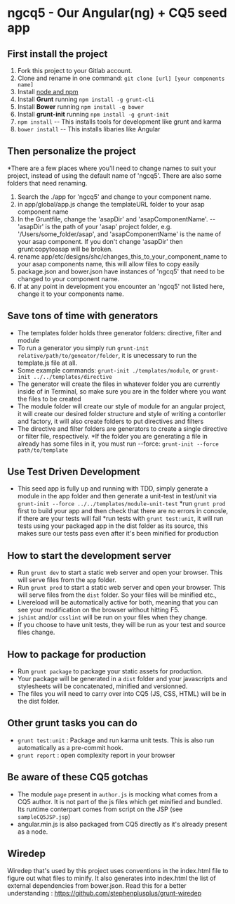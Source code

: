 ngcq5 - Our Angular(ng) + CQ5 seed app
==================

## First install the project
1. Fork this project to your Gitlab account.
2. Clone and rename in one command: `git clone [url] [your components name]`
3. Install [node and npm](http://www.nodejs.org)
4. Install **Grunt** running `npm install -g grunt-cli`
5. Install **Bower** running `npm install -g bower`
6. Install **grunt-init** running `npm install -g grunt-init`
7. `npm install` -- This installs tools for development like grunt and karma
8. `bower install` -- This installs libaries like Angular

## Then personalize the project
*There are a few places where you'll need to change names to suit your project, instead of using the default name of 'ngcq5'. There are also some folders that need renaming.

1. Search the ./app for 'ngcq5' and change to your component name.
2. in app/global/app.js change the templateURL folder to your asap component name
3. In the Gruntfile, change the 'asapDir' and 'asapComponentName'. -- 'asapDir' is the path of your 'asap' project folder, e.g. '/Users/some_folder/asap', and 'asapComponentName' is the name of your asap component. If you don't change 'asapDir' then grunt:copytoasap will be broken.
4. rename app/etc/designs/shc/changes_this_to_your_component_name to your asap components name, this will allow files to copy easily
5. package.json and bower.json have instances of 'ngcq5' that need to be changed to your component name.
6. If at any point in development you encounter an 'ngcq5' not listed here, change it to your components name.


## Save tons of time with generators
* The templates folder holds three generator folders: directive, filter and module
* To run a generator you simply run `grunt-init relative/path/to/geneator/folder`, it is unecessary to run the template.js file at all.
* Some example commands: `grunt-init ./templates/module`, or `grunt-init ../../templates/directive`
* The generator will create the files in whatever folder you are currently inside of in Terminal, so make sure you are in the folder where you want the files to be created
* The module folder will create our style of module for an angular project, it will create our desired folder structure and style of writing a contorller and factory, it will also create folders to put directives and filters
* The directive and filter folders are generators to create a single directive or filter file, respectively.
*If the folder you are generating a file in already has some files in it, you must run --force: `grunt-init --force path/to/template` 

## Use Test Driven Development
* This seed app is fully up and running with TDD, simply generate a module in the app folder and then generate a unit-test in test/unit via `grunt-init --force ../../templates/module-unit-test`
*run `grunt prod` first to build your app and then check that there are no errors in conosle, if there are your tests will fail
*run tests with `grunt test:unit`, it will run tests using your packaged app in the dist folder as its source, this makes sure our tests pass even after it's been minified for production

## How to start the development server
* Run `grunt dev` to start a static web server and open your browser. This will serve files from the `app` folder.
* Run `grunt prod` to start a static web server and open your browser. This will serve files from the `dist` folder. So your files will be minified etc.,
* Livereload will be automatically active for both, meaning that you can see your modification on the browser without hitting F5.
* `jshint` and/or `csslint` will be run on your files when they change.
* If you choose to have unit tests, they will be run as your test and source files change.

## How to package for production
* Run `grunt package` to package your static assets for production.
* Your package will be generated in a `dist` folder and your javascripts and stylesheets will be concatenated, minified and versionned.
* The files you will need to carry over into CQ5 (JS, CSS, HTML) will be in the dist folder.

## Other grunt tasks you can do
* `grunt test:unit` : Package and run karma unit tests. This is also run automatically as a pre-commit hook.
* `grunt report` : open complexity report in your browser

## Be aware of these CQ5 gotchas
* The module `page` present in `author.js` is mocking what comes from a CQ5 author. It is not part of the js files which get
minified and bundled. Its runtime conterpart comes from script on the JSP (see `sampleCQ5JSP.jsp`)
* angular.min.js is also packaged from CQ5 directly as it's already present as a node.

## Wiredep
Wiredep that's used by this project uses conventions in the index.html file to figure out what files to minify.
It also generates into index.html the list of external dependencies from bower.json. Read this for a better understanding : https://github.com/stephenplusplus/grunt-wiredep